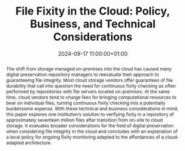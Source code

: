 ---
abstract: The shift from storage managed on-premises into the cloud has caused many
  digital preservation repository managers to reevaluate their approach to guaranteeing
  file integrity. Most cloud storage vendors offer guarantees of file durability that
  call into question the need for continuous fixity checking as often performed by
  repositories with file servers located on-premises. At the same time, cloud vendors
  tend to charge fees for bringing computational resources to bear on individual files,
  turning continuous fixity checking into a potentially burdensome expense. With these
  technical and business considerations in mind, this paper explores one institution’s
  solution to verifying fixity in a repository of approximately seventeen million
  files after transition from on-site to cloud storage. It evaluates broader considerations
  for the field of digital preservation when considering file integrity in the cloud
  and concludes with an explanation of a local policy for ongoing fixity monitoring
  adapted to the affordances of a cloud-adapted architecture.
creators:
- Gen Schmitt
- ' Kyle Rimkus'
date: 2024-09-17 11:00:00+01:00
document_url: https://ipres2024.pubpub.org/pub/d3akwsah/download/pdf
grand_parent: iPRES
institutions: []
keywords:
- information technology for dp
- scaling up
landing_page_url: https://ipres2024.pubpub.org/pub/d3akwsah/
language: eng
layout: publication
license: Creative Commons Attribution Share-Alike 4.0 (CC-BY-SA-4.0)
notes_url: https://docs.google.com/document/d/1D_bCGeM1e4QQU8k70bQhC8X1_DBXt29StAPmeW2djmE/edit#heading=h.aar4tupij1po
parent: iPRES 2024
publication_type: paper
size: null
slides_url: https://zenodo.org/records/13765461
source_name: iPRES
stream_url: https://www.archief.vlaanderen.be/archief/records/dossiers/5acb210228ce4315ae650812d056a482329eb83ed2dc42398a51505dc153be81/documents/fc230dda5df941daa9a88f0bbe8b23264cdaede2ed624a2f961c1a5de67d84c6
title: 'File Fixity in the Cloud: Policy, Business, and Technical Considerations'
year: 2024
---